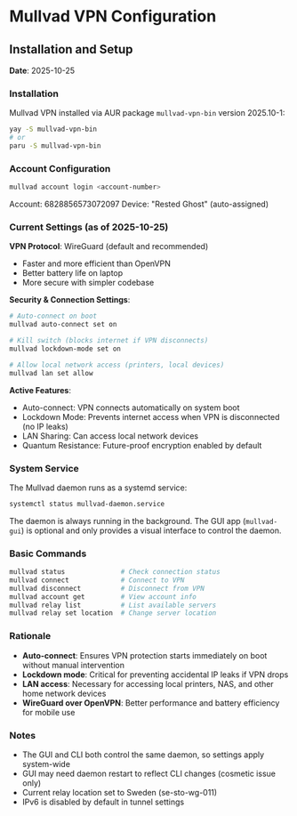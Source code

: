 # Mullvad VPN Configuration

## Installation and Setup

**Date**: 2025-10-25

### Installation
Mullvad VPN installed via AUR package `mullvad-vpn-bin` version 2025.10-1:
```bash
yay -S mullvad-vpn-bin
# or
paru -S mullvad-vpn-bin
```

### Account Configuration
```bash
mullvad account login <account-number>
```

Account: 6828856573072097
Device: "Rested Ghost" (auto-assigned)

### Current Settings (as of 2025-10-25)

**VPN Protocol**: WireGuard (default and recommended)
- Faster and more efficient than OpenVPN
- Better battery life on laptop
- More secure with simpler codebase

**Security & Connection Settings**:
```bash
# Auto-connect on boot
mullvad auto-connect set on

# Kill switch (blocks internet if VPN disconnects)
mullvad lockdown-mode set on

# Allow local network access (printers, local devices)
mullvad lan set allow
```

**Active Features**:
- Auto-connect: VPN connects automatically on system boot
- Lockdown Mode: Prevents internet access when VPN is disconnected (no IP leaks)
- LAN Sharing: Can access local network devices
- Quantum Resistance: Future-proof encryption enabled by default

### System Service
The Mullvad daemon runs as a systemd service:
```bash
systemctl status mullvad-daemon.service
```

The daemon is always running in the background. The GUI app (`mullvad-gui`) is optional and only provides a visual interface to control the daemon.

### Basic Commands
```bash
mullvad status              # Check connection status
mullvad connect             # Connect to VPN
mullvad disconnect          # Disconnect from VPN
mullvad account get         # View account info
mullvad relay list          # List available servers
mullvad relay set location  # Change server location
```

### Rationale
- **Auto-connect**: Ensures VPN protection starts immediately on boot without manual intervention
- **Lockdown mode**: Critical for preventing accidental IP leaks if VPN drops
- **LAN access**: Necessary for accessing local printers, NAS, and other home network devices
- **WireGuard over OpenVPN**: Better performance and battery efficiency for mobile use

### Notes
- The GUI and CLI both control the same daemon, so settings apply system-wide
- GUI may need daemon restart to reflect CLI changes (cosmetic issue only)
- Current relay location set to Sweden (se-sto-wg-011)
- IPv6 is disabled by default in tunnel settings

